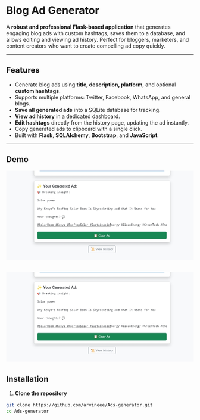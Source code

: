 # Blog Ad Generator

A **robust and professional Flask-based application** that generates engaging blog ads with custom hashtags, saves them to a database, and allows editing and viewing ad history. Perfect for bloggers, marketers, and content creators who want to create compelling ad copy quickly.

---

## Features

- Generate blog ads using **title, description, platform**, and optional **custom hashtags**.
- Supports multiple platforms: Twitter, Facebook, WhatsApp, and general blogs.
- **Save all generated ads** into a SQLite database for tracking.
- **View ad history** in a dedicated dashboard.
- **Edit hashtags** directly from the history page, updating the ad instantly.
- Copy generated ads to clipboard with a single click.
- Built with **Flask**, **SQLAlchemy**, **Bootstrap**, and **JavaScript**.

---

## Demo

![Demo Screenshot 1](./static/Screenshot_20250827-003529.jpg)  

![Demo Screenshot 2](./static/Screenshot_20250827-003529.jpg)
---

## Installation

1. **Clone the repository**

```bash
git clone https://github.com/arvineee/Ads-generator.git
cd Ads-generator
